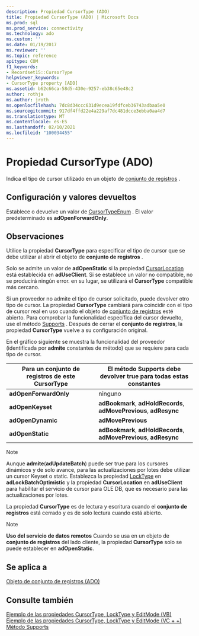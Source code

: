 ```yaml
---
description: Propiedad CursorType (ADO)
title: Propiedad CursorType (ADO) | Microsoft Docs
ms.prod: sql
ms.prod_service: connectivity
ms.technology: ado
ms.custom: ''
ms.date: 01/19/2017
ms.reviewer: ''
ms.topic: reference
apitype: COM
f1_keywords:
- Recordset15::CursorType
helpviewer_keywords:
- CursorType property [ADO]
ms.assetid: b62c66ca-58d5-430e-9257-eb38c65e48c2
author: rothja
ms.author: jroth
ms.openlocfilehash: 7dc8d34ccc631d9ecea19fdfceb36743adbaa5e0
ms.sourcegitcommit: 917df4ffd22e4a229af7dc481dcce3ebba0aa4d7
ms.translationtype: MT
ms.contentlocale: es-ES
ms.lasthandoff: 02/10/2021
ms.locfileid: "100034455"
---
```

# <a name="cursortype-property-ado"></a>Propiedad CursorType (ADO)
Indica el tipo de cursor utilizado en un objeto de [conjunto de registros](./recordset-object-ado.md) .  
  
## <a name="settings-and-return-values"></a>Configuración y valores devueltos  
 Establece o devuelve un valor de [CursorTypeEnum](./cursortypeenum.md) . El valor predeterminado es **adOpenForwardOnly**.  
  
## <a name="remarks"></a>Observaciones  
 Utilice la propiedad **CursorType** para especificar el tipo de cursor que se debe utilizar al abrir el objeto de **conjunto de registros** .  
  
 Solo se admite un valor de **adOpenStatic** si la propiedad [CursorLocation](./cursorlocation-property-ado.md) está establecida en **adUseClient**. Si se establece un valor no compatible, no se producirá ningún error. en su lugar, se utilizará el **CursorType** compatible más cercano.  
  
 Si un proveedor no admite el tipo de cursor solicitado, puede devolver otro tipo de cursor. La propiedad **CursorType** cambiará para coincidir con el tipo de cursor real en uso cuando el objeto de [conjunto de registros](./recordset-object-ado.md) esté abierto. Para comprobar la funcionalidad específica del cursor devuelto, use el método [Supports](./supports-method.md) . Después de cerrar el **conjunto de registros**, la propiedad **CursorType** vuelve a su configuración original.  
  
 En el gráfico siguiente se muestra la funcionalidad del proveedor (identificada por **admite** constantes de método) que se requiere para cada tipo de cursor.  
  
|Para un conjunto de registros de este CursorType|El método Supports debe devolver true para todas estas constantes|  
|----------------------------------------|---------------------------------------------------------------------|  
|**adOpenForwardOnly**|ninguno|  
|**adOpenKeyset**|**adBookmark**, **adHoldRecords**, **adMovePrevious**, **adResync**|  
|**adOpenDynamic**|**adMovePrevious**|  
|**adOpenStatic**|**adBookmark**, **adHoldRecords**, **adMovePrevious**, **adResync**|  
  
> [!NOTE]
>  Aunque **admite**(**adUpdateBatch**) puede ser true para los cursores dinámicos y de solo avance, para las actualizaciones por lotes debe utilizar un cursor Keyset o static. Establezca la propiedad [LockType](./locktype-property-ado.md) en **adLockBatchOptimistic** y la propiedad **CursorLocation** en **adUseClient** para habilitar el servicio de cursor para OLE DB, que es necesario para las actualizaciones por lotes.  
  
 La propiedad **CursorType** es de lectura y escritura cuando el **conjunto de registros** está cerrado y es de solo lectura cuando está abierto.  
  
> [!NOTE]
>  **Uso del servicio de datos remotos** Cuando se usa en un objeto de **conjunto de registros** del lado cliente, la propiedad **CursorType** solo se puede establecer en **adOpenStatic**.  
  
## <a name="applies-to"></a>Se aplica a  
 [Objeto de conjunto de registros (ADO)](./recordset-object-ado.md)  
  
## <a name="see-also"></a>Consulte también  
 [Ejemplo de las propiedades CursorType, LockType y EditMode (VB)](./cursortype-locktype-and-editmode-properties-example-vb.md)   
 [Ejemplo de las propiedades CursorType, LockType y EditMode (VC + +)](./cursortype-locktype-and-editmode-properties-example-vc.md)   
 [Método Supports](./supports-method.md)